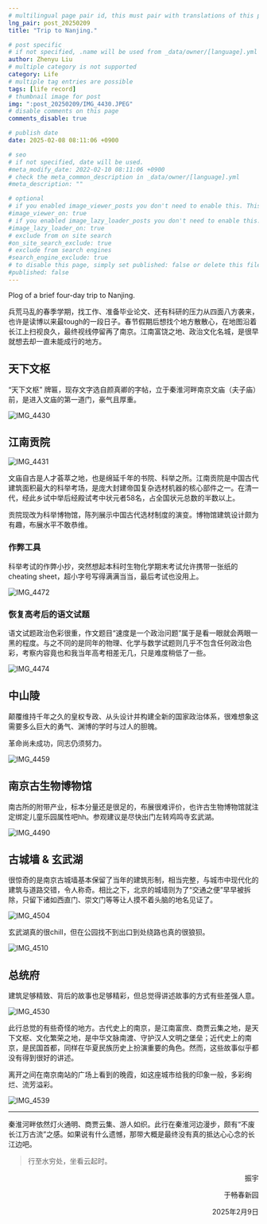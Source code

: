 ```yaml
---
# multilingual page pair id, this must pair with translations of this page. (This name must be unique)
lng_pair: post_20250209
title: "Trip to Nanjing."

# post specific
# if not specified, .name will be used from _data/owner/[language].yml
author: Zhenyu Liu
# multiple category is not supported
category: Life
# multiple tag entries are possible
tags: [life record]
# thumbnail image for post
img: ":post_20250209/IMG_4430.JPEG"
# disable comments on this page
comments_disable: true

# publish date
date: 2025-02-08 08:11:06 +0900

# seo
# if not specified, date will be used.
#meta_modify_date: 2022-02-10 08:11:06 +0900
# check the meta_common_description in _data/owner/[language].yml
#meta_description: ""

# optional
# if you enabled image_viewer_posts you don't need to enable this. This is only if image_viewer_posts = false
#image_viewer_on: true
# if you enabled image_lazy_loader_posts you don't need to enable this. This is only if image_lazy_loader_posts = false
#image_lazy_loader_on: true
# exclude from on site search
#on_site_search_exclude: true
# exclude from search engines
#search_engine_exclude: true
# to disable this page, simply set published: false or delete this file
#published: false
---
```


<!-- outline-start -->

Plog of a brief four-day trip to Nanjing.

<!-- outline-end -->

兵荒马乱的春季学期，找工作、准备毕业论文、还有科研的压力从四面八方袭来，也许是读博以来最tough的一段日子。春节假期后想找个地方散散心，在地图沿着长江上扫视良久，最终视线停留再了南京。江南富饶之地、政治文化名城，是很早就想去却一直未能成行的地方。

## 天下文枢

“天下文枢” 牌匾，现存文字选自颜真卿的字帖，立于秦淮河畔南京文庙（夫子庙）前，是进入文庙的第一道门，豪气且厚重。

![IMG_4430](https://raw.githubusercontent.com/liuzhenyu-yyy/liuzhenyu-yyy.github.io/main/assets/img/posts/post_20250209/IMG_4430.JPEG)

## 江南贡院

![IMG_4431](https://raw.githubusercontent.com/liuzhenyu-yyy/liuzhenyu-yyy.github.io/main/assets/img/posts/post_20250209/IMG_4431.JPEG)

文庙自古是人才荟萃之地，也是绵延千年的书院、科举之所。江南贡院是中国古代建筑面积最大的科举考场，是庞大封建帝国复杂选材机器的核心部件之一。在清一代，经此乡试中举后经殿试考中状元者58名，占全国状元总数的半数以上。

贡院现改为科举博物馆，陈列展示中国古代选材制度的演变。博物馆建筑设计颇为有趣，布展水平不敢恭维。

### 作弊工具

科举考试的作弊小抄，突然想起本科时生物化学期末考试允许携带一张纸的cheating sheet，超小字号写得满满当当，最后考试也没用上。

![IMG_4472](https://raw.githubusercontent.com/liuzhenyu-yyy/liuzhenyu-yyy.github.io/main/assets/img/posts/post_20250209/IMG_4472.JPEG)

### 恢复高考后的语文试题

语文试题政治色彩很重，作文题目“速度是一个政治问题”属于是看一眼就会两眼一黑的程度。与之不同的是同年的物理、化学与数学试题则几乎不包含任何政治色彩，考察内容竟也和我当年高考相差无几，只是难度稍低了一些。

![IMG_4474](https://raw.githubusercontent.com/liuzhenyu-yyy/liuzhenyu-yyy.github.io/main/assets/img/posts/post_20250209/IMG_4474.JPEG)

## 中山陵

颠覆维持千年之久的皇权专政、从头设计并构建全新的国家政治体系，很难想象这需要多么巨大的勇气、渊博的学时与过人的胆魄。

革命尚未成功，同志仍须努力。

![IMG_4459](https://raw.githubusercontent.com/liuzhenyu-yyy/liuzhenyu-yyy.github.io/main/assets/img/posts/post_20250209/IMG_4459.JPEG)

## 南京古生物博物馆

南古所的附带产业，标本分量还是很足的，布展很难评价，也许古生物博物馆就注定绑定儿童乐园属性吧hh。参观建议是尽快出门左转鸡鸣寺玄武湖。

![IMG_4490](https://raw.githubusercontent.com/liuzhenyu-yyy/liuzhenyu-yyy.github.io/main/assets/img/posts/post_20250209/IMG_4490.JPEG)

## 古城墙 & 玄武湖

很惊奇的是南京古城墙基本保留了当年的建筑形制，相当完整，与城市中现代化的建筑与道路交错，令人称奇。相比之下，北京的城墙则为了“交通之便”早早被拆除，只留下诸如西直门、崇文门等等让人摸不着头脑的地名见证了。

![IMG_4504](https://raw.githubusercontent.com/liuzhenyu-yyy/liuzhenyu-yyy.github.io/main/assets/img/posts/post_20250209/IMG_4504.JPEG)

玄武湖真的很chill，但在公园找不到出口到处绕路也真的很狼狈。

![IMG_4510](https://raw.githubusercontent.com/liuzhenyu-yyy/liuzhenyu-yyy.github.io/main/assets/img/posts/post_20250209/IMG_4510.JPEG)

## 总统府

建筑足够精致、背后的故事也足够精彩，但总觉得讲述故事的方式有些差强人意。

![IMG_4530](https://raw.githubusercontent.com/liuzhenyu-yyy/liuzhenyu-yyy.github.io/main/assets/img/posts/post_20250209/IMG_4530.JPEG)

此行总觉的有些奇怪的地方。古代史上的南京，是江南富庶、商贾云集之地，是天下文枢、文化繁荣之地，是中华文脉南渡、守护汉人文明之堡垒；近代史上的南京，是民国首都，同样在华夏民族历史上扮演重要的角色。然而，这些故事似乎都没有得到很好的讲述。

离开之间在南京南站的广场上看到的晚霞，如这座城市给我的印象一般，多彩绚烂、流芳溢彩。

![IMG_4539](https://raw.githubusercontent.com/liuzhenyu-yyy/liuzhenyu-yyy.github.io/main/assets/img/posts/post_20250209/IMG_4539.JPEG)

---

秦淮河畔依然灯火通明、商贾云集、游人如织。此行在秦淮河边漫步，颇有“不废长江万古流”之感。如果说有什么遗憾，那带大概是最终没有真的抵达心心念的长江边吧。

> 行至水穷处，坐看云起时。


  <p align="right">振宇</p>

  <p align="right">于畅春新园</p>

  <p align="right">2025年2月9日</p>

